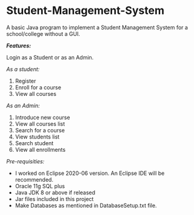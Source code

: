 # Student-Management-System

A basic Java program to implement a Student Management System for a school/college without a GUI.

***Features:***

Login as a Student or as an Admin.

*As a student:*
  1. Register
  2. Enroll for a course
  3. View all courses

*As an Admin:*
  1. Introduce new course
  2. View all courses list
  3. Search for a course
  4. View students list
  5. Search student
  6. View all enrollments
  
*Pre-requisities:*

* I worked on Eclipse 2020-06 version. An Eclipse IDE will be recommended.
* Oracle 11g SQL plus
* Java JDK 8 or above if released
* Jar files included in this project
* Make Databases as mentioned in DatabaseSetup.txt file.
